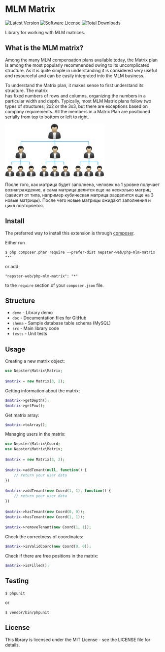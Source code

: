 MLM Matrix
==========

[![Latest Version](https://img.shields.io/github/tag/nepster-web/php-mlm-matrix.svg?style=flat-square&label=release)](https://github.com/nepster-web/php-mlm-matrix)
[![Software License](https://img.shields.io/badge/license-MIT-brightgreen.svg?style=flat-square)](LICENSE.md)
[![Total Downloads](https://img.shields.io/packagist/dt/nepster-web/php-mlm-matrix.svg?style=flat-square)](https://packagist.org/packages/nepster-web/php-mlm-matrix)

Library for working with MLM matrices.


What is the MLM matrix?
-----------------------

Among the many MLM compensation plans available today, the Matrix plan is among the most popularly 
recommended owing to its uncomplicated structure. As it is quite simple in understanding it is 
considered very useful and resourceful and can be easily integrated into the MLM business.

To understand the Matrix plan, it makes sense to first understand its structure. The matrix  
has fixed numbers of rows and columns, organizing the numbers in a particular width and depth. 
Typically, most MLM Matrix plans follow two types of structures; 2x2 or the 3x3, but there are 
exceptions based on company requirements. All the members in a Matrix Plan are positioned 
serially from top to bottom or left to right.

![demo](./doc/images/view.png "")

После того, как матрица будет заполнена, человек на 1 уровне получает вознаграждение, а сама матрица делится еще на несколько матриц
(зависит от типа, например кубическая матрица разделится еще на 3 новые матрицы). После чего новые матрицы ожидают заполнения
и цикл повторяется.


Install
-------

The preferred way to install this extension is through [composer](http://getcomposer.org/download/).

Either run

```
$ php composer.phar require --prefer-dist nepster-web/php-mlm-matrix "*"
```

or add

```
"nepster-web/php-mlm-matrix": "*"
```

to the `require` section of your `composer.json` file.



Structure
---------

* `demo` - Library demo
* `doc` - Documentation files for GitHub
* `shema` - Sample database table schema (MySQL)
* `src` - Main library code
* `tests` - Unit tests



Usage
-----

Creating a new matrix object:
```php
use Nepster\Matrix\Matrix;

$matrix = new Matrix(3, 2);
```


Getting information about the matrix:
```php
$matrix->getDepth();
$matrix->getPow();
```


Get matrix array:
```php
$matrix->toArray();
```


Managing users in the matrix:
```php
use Nepster\Matrix\Coord;
use Nepster\Matrix\Matrix;

$matrix = new Matrix(3, 2);

$matrix->addTenant(null, function() {
    // return your user data
})

$matrix->addTenant(new Coord(1, 1), function() {
    // return your user data
})

$matrix->hasTenant(new Coord(0, 0));
$matrix->hasTenant(new Coord(1, 1));

$matrix->removeTenant(new Coord(1, 1));
```


Check the correctness of coordinates:
```php
$matrix->isValidCoord(new Coord(0, 0));
```


Check if there are free positions in the matrix:
```php
$matrix->isFilled();
```

Testing
-------

```$ phpunit```

or 

```$ vendor/bin/phpunit```

License
-------
This library is licensed under the MIT License - see the LICENSE file for details.